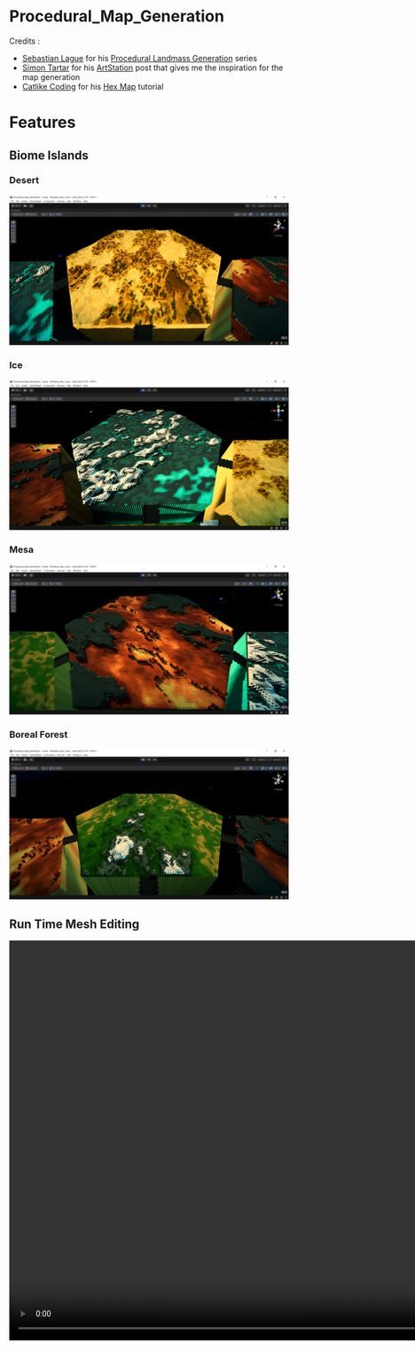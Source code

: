 # Procedural_Map_Generation

Credits : 
- [Sebastian Lague](https://www.youtube.com/channel/UCmtyQOKKmrMVaKuRXz02jbQ) for his [Procedural Landmass Generation](https://www.youtube.com/watch?v=wbpMiKiSKm8) series
- [Simon Tartar](https://www.artstation.com/benrezh) for his [ArtStation](https://www.artstation.com/artwork/O2k3y) post that gives me the inspiration for the map generation
- [Catlike Coding](https://catlikecoding.com) for his [Hex Map](https://catlikecoding.com/unity/tutorials/hex-map/) tutorial

# Features

## Biome Islands

### Desert
![Desert](Desert.png?raw=true "Desert")
### Ice
![Ice](Ice.png?raw=true "Ice")
### Mesa
![Mesa](Mesa.png?raw=true "Mesa")
### Boreal Forest
![Boreal Forest](Boreal.png?raw=true "Boreal Forest")

## Run Time Mesh Editing
<video src="RunTimeEditing.mp4?raw=true" width="1280" height="720" controls></video>